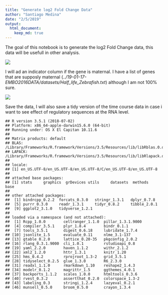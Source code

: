 ```yaml
---
title: "Generate log2 Fold Change Data"
author: "Santiago Medina"
date: "2/5/2019"
output: 
  html_document:
    keep_md: true
---
```




The goal of this notebook is to generate the log2 Fold Change data, this data will be usefull in other analysis.





![](./figures/computelog2FC-1.png)<!-- -->


I will ad an indicator column if the gene is maternal. I have a list of genes that are supposly maternal (*../19-01-17-EMBO2016DATA/datasets/Half_life_Zebrafish.txt*) although I am not 100% sure.

![](./figures/maternals-1.png)<!-- -->

Save the data, I will also save a tidy version of the time course data in case i want to see effect of regulatory sequences at the RNA level.




```
## R version 3.5.1 (2018-07-02)
## Platform: x86_64-apple-darwin15.6.0 (64-bit)
## Running under: OS X El Capitan 10.11.6
## 
## Matrix products: default
## BLAS: /Library/Frameworks/R.framework/Versions/3.5/Resources/lib/libRblas.0.dylib
## LAPACK: /Library/Frameworks/R.framework/Versions/3.5/Resources/lib/libRlapack.dylib
## 
## locale:
## [1] en_US.UTF-8/en_US.UTF-8/en_US.UTF-8/C/en_US.UTF-8/en_US.UTF-8
## 
## attached base packages:
## [1] stats     graphics  grDevices utils     datasets  methods   base     
## 
## other attached packages:
##  [1] bindrcpp_0.2.2  forcats_0.3.0   stringr_1.3.1   dplyr_0.7.8    
##  [5] purrr_0.3.0     readr_1.3.1     tidyr_0.8.2     tibble_2.0.1   
##  [9] ggplot2_3.1.0   tidyverse_1.2.1
## 
## loaded via a namespace (and not attached):
##  [1] Rcpp_1.0.0        cellranger_1.1.0  pillar_1.3.1.9000
##  [4] compiler_3.5.1    plyr_1.8.4        bindr_0.1.1      
##  [7] tools_3.5.1       digest_0.6.18     lubridate_1.7.4  
## [10] jsonlite_1.5      evaluate_0.11     nlme_3.1-137     
## [13] gtable_0.2.0      lattice_0.20-35   pkgconfig_2.0.2  
## [16] rlang_0.3.1.9000  cli_1.0.1         rstudioapi_0.8   
## [19] yaml_2.2.0        haven_1.1.2       withr_2.1.2      
## [22] xml2_1.2.0        httr_1.3.1        knitr_1.20       
## [25] hms_0.4.2         rprojroot_1.3-2   grid_3.5.1       
## [28] tidyselect_0.2.5  glue_1.3.0        R6_2.3.0         
## [31] readxl_1.1.0      rmarkdown_1.10    reshape2_1.4.3   
## [34] modelr_0.1.2      magrittr_1.5      ggthemes_4.0.1   
## [37] backports_1.1.2   scales_1.0.0      htmltools_0.3.6  
## [40] rvest_0.3.2       assertthat_0.2.0  colorspace_1.3-2 
## [43] labeling_0.3      stringi_1.2.4     lazyeval_0.2.1   
## [46] munsell_0.5.0     broom_0.5.0       crayon_1.3.4
```





